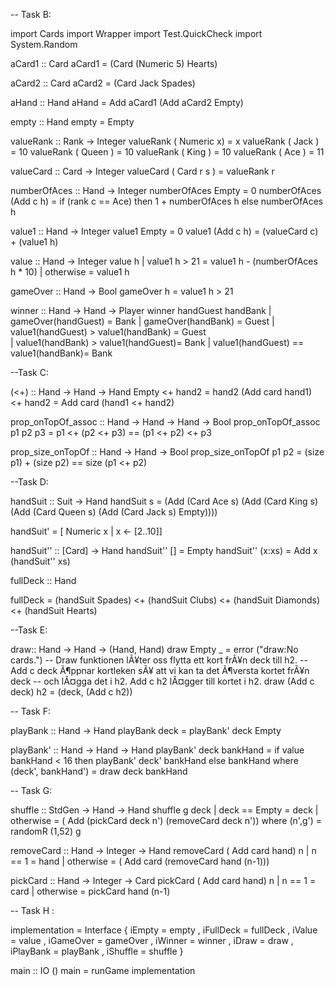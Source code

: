 -- Task B:

import Cards 
import Wrapper 
import Test.QuickCheck
import System.Random

aCard1 :: Card 
aCard1 = (Card (Numeric 5) Hearts)

aCard2 :: Card 
aCard2 = (Card Jack Spades)

aHand :: Hand 
aHand = Add aCard1 (Add aCard2 Empty)

empty :: Hand 
empty = Empty

valueRank :: Rank -> Integer 
valueRank ( Numeric x) = x 
valueRank ( Jack ) = 10 
valueRank ( Queen ) = 10 
valueRank ( King ) = 10 
valueRank ( Ace ) = 11

valueCard :: Card -> Integer 
valueCard ( Card r s ) = valueRank r

numberOfAces :: Hand -> Integer 
numberOfAces Empty = 0 
numberOfAces (Add c h) = if (rank c == Ace) 
                        then 1 + numberOfAces h 
                        else numberOfAces h

value1 :: Hand -> Integer 
value1 Empty = 0 
value1 (Add c h) = (valueCard c) + (value1 h)

value :: Hand -> Integer 
value h | value1 h > 21 = value1 h - (numberOfAces h * 10) 
        | otherwise = value1 h

gameOver :: Hand -> Bool 
gameOver h = value1 h > 21

winner :: Hand -> Hand -> Player 
winner handGuest handBank | gameOver(handGuest) = Bank 
                          | gameOver(handBank) = Guest 
                          | value1(handGuest) > value1(handBank) = Guest         
                          | value1(handBank) > value1(handGuest)= Bank 
                          | value1(handGuest) == value1(handBank)= Bank

--Task C:

(<+) :: Hand -> Hand -> Hand 
Empty <+ hand2 = hand2 
(Add card hand1) <+ hand2 = Add card (hand1 <+ hand2)

prop_onTopOf_assoc :: Hand -> Hand -> Hand -> Bool 
prop_onTopOf_assoc p1 p2 p3 = p1 <+ (p2 <+ p3) == (p1 <+ p2) <+ p3

prop_size_onTopOf :: Hand -> Hand -> Bool 
prop_size_onTopOf p1 p2 = (size p1) + (size p2) == size (p1 <+ p2)

--Task D:

handSuit :: Suit -> Hand 
handSuit s = (Add (Card Ace s) (Add (Card King s) (Add (Card Queen s) (Add (Card Jack s) Empty))))

handSuit' = [ Numeric x | x <- [2..10]] 

handSuit'' :: [Card] -> Hand
handSuit'' [] =  Empty
handSuit'' (x:xs) =  Add x (handSuit'' xs)


fullDeck :: Hand

fullDeck = (handSuit Spades) <+ (handSuit Clubs) <+ (handSuit Diamonds) <+ (handSuit Hearts)

--Task E: 

draw:: Hand -> Hand -> (Hand, Hand) 
draw Empty _ = error ("draw:No cards.") 
-- Draw funktionen lÃ¥ter oss flytta ett kort frÃ¥n deck till h2. 
-- Add c deck Ã¶ppnar kortleken sÃ¥ att vi kan ta det Ã¶versta kortet frÃ¥n deck 
-- och lÃ¤gga det i h2. Add c h2 lÃ¤gger till kortet i h2. 
draw (Add c deck) h2 = (deck, (Add c h2))

-- Task F: 

playBank :: Hand -> Hand 
playBank deck = playBank' deck Empty

playBank' :: Hand -> Hand -> Hand 
playBank' deck bankHand = if value bankHand < 16 
                          then playBank' deck' bankHand 
                          else bankHand 
  where (deck', bankHand') = draw deck bankHand


-- Task G:

shuffle :: StdGen -> Hand -> Hand
shuffle g deck | deck == Empty = deck
               | otherwise = ( Add (pickCard deck n') (removeCard deck n'))
                     where (n',g') = randomR (1,52) g 



removeCard :: Hand -> Integer -> Hand
removeCard ( Add card hand) n | n == 1 = hand
                             | otherwise = ( Add card (removeCard hand (n-1)))
 
 
pickCard :: Hand -> Integer -> Card
pickCard ( Add card hand) n | n == 1 = card
                           | otherwise = pickCard hand (n-1)




-- Task H :

implementation = Interface
  {  iEmpty     = empty
  ,  iFullDeck  = fullDeck
  ,  iValue     = value
  ,  iGameOver  = gameOver
  ,  iWinner    = winner
  ,  iDraw      = draw
  ,  iPlayBank  = playBank
  ,  iShuffle   = shuffle
  }

main :: IO ()
main = runGame implementation
